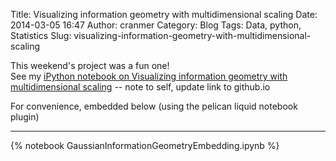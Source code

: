 Title: Visualizing information geometry with multidimensional scaling
Date: 2014-03-05 16:47
Author: cranmer
Category: Blog
Tags: Data, python, Statistics
Slug: visualizing-information-geometry-with-multidimensional-scaling


This weekend's project was a fun one!  
See my [iPython notebook on Visualizing information geometry with
multidimensional scaling](http://nbviewer.ipython.org/github/cranmer/play/blob/master/manifoldLearning/GaussianInformationGeometryEmbedding.ipynb) -- note to self, update link to github.io

For convenience, embedded below (using the pelican liquid notebook plugin)

- - - 

{% notebook GaussianInformationGeometryEmbedding.ipynb %}